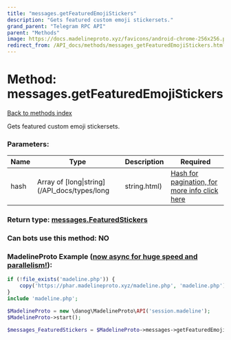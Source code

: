 ```yaml
---
title: "messages.getFeaturedEmojiStickers"
description: "Gets featured custom emoji stickersets."
grand_parent: "Telegram RPC API"
parent: "Methods"
image: https://docs.madelineproto.xyz/favicons/android-chrome-256x256.png
redirect_from: /API_docs/methods/messages_getFeaturedEmojiStickers.html
---
```

# Method: messages.getFeaturedEmojiStickers
[Back to methods index](index.html)



Gets featured custom emoji stickersets.

### Parameters:

| Name     |    Type       | Description | Required |
|----------|---------------|-------------|----------|
|hash|Array of [long\|string](/API_docs/types/long|string.html) | [Hash for pagination, for more info click here](https://core.telegram.org/api/offsets#hash-generation) | Optional|


### Return type: [messages.FeaturedStickers](/API_docs/types/messages.FeaturedStickers.html)

### Can bots use this method: **NO**


### MadelineProto Example ([now async for huge speed and parallelism!](https://docs.madelineproto.xyz/docs/ASYNC.html)):


```php
if (!file_exists('madeline.php')) {
    copy('https://phar.madelineproto.xyz/madeline.php', 'madeline.php');
}
include 'madeline.php';

$MadelineProto = new \danog\MadelineProto\API('session.madeline');
$MadelineProto->start();

$messages_FeaturedStickers = $MadelineProto->messages->getFeaturedEmojiStickers(hash: [$long|string, $long|string], );
```

